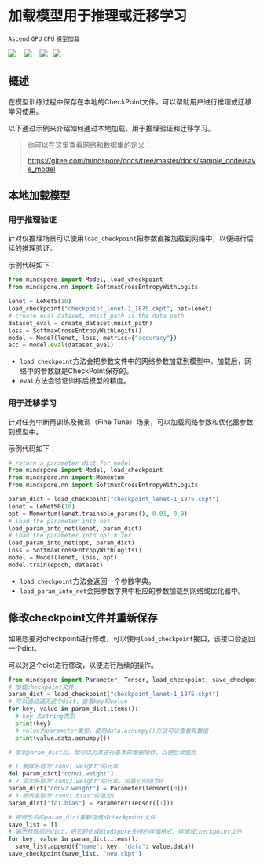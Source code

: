 # 加载模型用于推理或迁移学习

`Ascend` `GPU` `CPU` `模型加载`

<a href="https://authoring-modelarts-cnnorth4.huaweicloud.com/console/lab?share-url-b64=aHR0cHM6Ly9vYnMuZHVhbHN0YWNrLmNuLW5vcnRoLTQubXlodWF3ZWljbG91ZC5jb20vbWluZHNwb3JlLXdlYnNpdGUvbm90ZWJvb2svbW9kZWxhcnRzL21pbmRzcG9yZV9sb2FkX21vZGVsX2Zvcl9pbmZlcmVuY2VfYW5kX3RyYW5zZmVyLmlweW5i&imageid=65f636a0-56cf-49df-b941-7d2a07ba8c8c" target="_blank"><img src="https://gitee.com/mindspore/docs/raw/master/resource/_static/logo_modelarts.png"></a>
&nbsp;&nbsp;
<a href="https://obs.dualstack.cn-north-4.myhuaweicloud.com/mindspore-website/notebook/master/notebook/mindspore_load_model_for_inference_and_transfer.ipynb"><img src="https://gitee.com/mindspore/docs/raw/master/resource/_static/logo_notebook.png"></a>
&nbsp;&nbsp;
<a href="https://obs.dualstack.cn-north-4.myhuaweicloud.com/mindspore-website/notebook/master/notebook/mindspore_load_model_for_inference_and_transfer.py"><img src="https://gitee.com/mindspore/docs/raw/master/resource/_static/logo_download_code.png"></a>&nbsp;&nbsp;
<a href="https://gitee.com/mindspore/docs/blob/master/docs/mindspore/programming_guide/source_zh_cn/load_model_for_inference_and_transfer.md" target="_blank"><img src="https://gitee.com/mindspore/docs/raw/master/resource/_static/logo_source.png"></a>

## 概述

在模型训练过程中保存在本地的CheckPoint文件，可以帮助用户进行推理或迁移学习使用。

以下通过示例来介绍如何通过本地加载，用于推理验证和迁移学习。

> 你可以在这里查看网络和数据集的定义：
>
> <https://gitee.com/mindspore/docs/tree/master/docs/sample_code/save_model>

## 本地加载模型

### 用于推理验证

针对仅推理场景可以使用`load_checkpoint`把参数直接加载到网络中，以便进行后续的推理验证。

示例代码如下：

```python
from mindspore import Model, load_checkpoint
from mindspore.nn import SoftmaxCrossEntropyWithLogits

lenet = LeNet5(10)
load_checkpoint("checkpoint_lenet-1_1875.ckpt", net=lenet)
# create eval dataset, mnist_path is the data path
dataset_eval = create_dataset(mnist_path)
loss = SoftmaxCrossEntropyWithLogits()
model = Model(lenet, loss, metrics={"accuracy"})
acc = model.eval(dataset_eval)
```

- `load_checkpoint`方法会把参数文件中的网络参数加载到模型中。加载后，网络中的参数就是CheckPoint保存的。
- `eval`方法会验证训练后模型的精度。

### 用于迁移学习

针对任务中断再训练及微调（Fine Tune）场景，可以加载网络参数和优化器参数到模型中。

示例代码如下：

```python
# return a parameter dict for model
from mindspore import Model, load_checkpoint
from mindspore.nn import Momentum
from mindspore.nn import SoftmaxCrossEntropyWithLogits

param_dict = load_checkpoint("checkpoint_lenet-1_1875.ckpt")
lenet = LeNet50(10)
opt = Momentum(lenet.trainable_params(), 0.01, 0.9)
# load the parameter into net
load_param_into_net(lenet, param_dict)
# load the parameter into optimizer
load_param_into_net(opt, param_dict)
loss = SoftmaxCrossEntropyWithLogits()
model = Model(lenet, loss, opt)
model.train(epoch, dataset)
```

- `load_checkpoint`方法会返回一个参数字典。
- `load_param_into_net`会把参数字典中相应的参数加载到网络或优化器中。

## 修改checkpoint文件并重新保存

如果想要对checkpoint进行修改，可以使用`load_checkpoint`接口，该接口会返回一个dict。

可以对这个dict进行修改，以便进行后续的操作。

```python
from mindspore import Parameter, Tensor, load_checkpoint, save_checkpoint
# 加载checkpoint文件
param_dict = load_checkpoint("checkpoint_lenet-1_1875.ckpt")
# 可以通过遍历这个dict，查看key和value
for key, value in param_dict.items():
  # key 为string类型
  print(key)
  # value为parameter类型，使用data.asnumpy()方法可以查看其数值
  print(value.data.asnumpy())

# 拿到param_dict后，就可以对其进行基本的增删操作，以便后续使用

# 1.删除名称为"conv1.weight"的元素
del param_dict["conv1.weight"]
# 2.添加名称为"conv2.weight"的元素，设置它的值为0
param_dict["conv2.weight"] = Parameter(Tensor([0]))
# 3.修改名称为"conv1.bias"的值为1
param_dict["fc1.bias"] = Parameter(Tensor([1]))

# 把修改后的param_dict重新存储成checkpoint文件
save_list = []
# 遍历修改后的dict，把它转化成MindSpore支持的存储格式，存储成checkpoint文件
for key, value in param_dict.items():
  save_list.append({"name": key, "data": value.data})
save_checkpoint(save_list, "new.ckpt")
```
